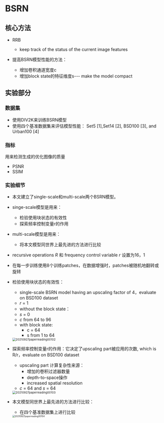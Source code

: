 # BSRN

## 核心方法

- RRB
  -  keep track of the status of the current image features

- 提高BSRN模型性能的方法：
  - 增加卷积通道宽度c
  - 增加block state的特征维度s--- make the model compact

## 实验部分

### 数据集

- 使用DIV2K来训练BSRN模型
- 使用四个基准数据集来评估模型性能： Set5 [1],Set14 [2], BSD100 [3], and Urban100 [4]

### 指标

用来检测生成的优化图像的质量

- PSNR
- SSIM

### 实验细节

- 本文建立了single-scale和multi-scale两个BSRN模型。

- singe-scale模型是用来：
  - 检验使用块状态的有效性
  - 探索频率控制变量r的作用

- multi-scale模型是用来：
  - 将本文模型同世界上最先进的方法进行比较

- recursive operations *R* 和 frequency control variable *r* 设置为16，1

- 在每一步训练使用8个训练patches，在数据增强时，patches被随机地翻转或旋转

- 检验使用块状态的有效性：

  - single-scale BSRN model having an upscaling factor of 4，evaluate on BSD100 dataset
  - *r* = 1
  -  without the block state：
    - *s* = 0
    -  *c* from 64 to 96
  - with block state:
    - c = 64
    - s from 1 to 64

  <img src="static\20210927paperreading00102.png" alt="20210927paperreading00102" style="zoom: 67%;" />

- 探索频率控制变量r的作用：它决定了upscaling part被应用的次数, which is R/r，evaluate on BSD100 dataset

  - upscaling part 计算复杂性来源：
    - 增加的卷积过滤器数量
    - depth-to-space操作
    -  increased spatial resolution
  - *c* = 64 and *s* = 64 

  <img src="static\20210927paperreading00103.png" alt="20210927paperreading00103" style="zoom:67%;" />

- 本文模型同世界上最先进的方法进行比较：

  - 在四个基准数据集上进行比较

  <img src="static\20210927paperreading00104.png" alt="20210927paperreading00104" style="zoom:50%;" />
